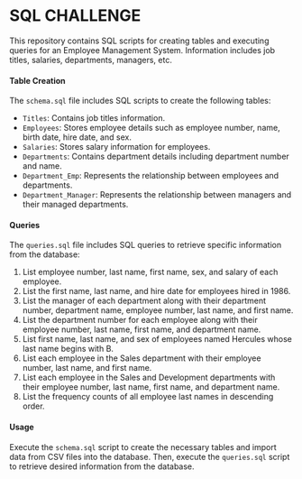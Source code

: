 # SQL CHALLENGE

This repository contains SQL scripts for creating tables and executing queries for an Employee Management System.
Information includes job titles, salaries, departments, managers, etc.

#### Table Creation

The `schema.sql` file includes SQL scripts to create the following tables:

- `Titles`: Contains job titles information.
- `Employees`: Stores employee details such as employee number, name, birth date, hire date, and sex.
- `Salaries`: Stores salary information for employees.
- `Departments`: Contains department details including department number and name.
- `Department_Emp`: Represents the relationship between employees and departments.
- `Department_Manager`: Represents the relationship between managers and their managed departments.

#### Queries

The `queries.sql` file includes SQL queries to retrieve specific information from the database:

1. List employee number, last name, first name, sex, and salary of each employee.
2. List the first name, last name, and hire date for employees hired in 1986.
3. List the manager of each department along with their department number, department name, employee number, last name, and first name.
4. List the department number for each employee along with their employee number, last name, first name, and department name.
5. List first name, last name, and sex of employees named Hercules whose last name begins with B.
6. List each employee in the Sales department with their employee number, last name, and first name.
7. List each employee in the Sales and Development departments with their employee number, last name, first name, and department name.
8. List the frequency counts of all employee last names in descending order.

#### Usage

Execute the `schema.sql` script to create the necessary tables and import data from CSV files into the database. Then, execute the `queries.sql` script to retrieve desired information from the database.
